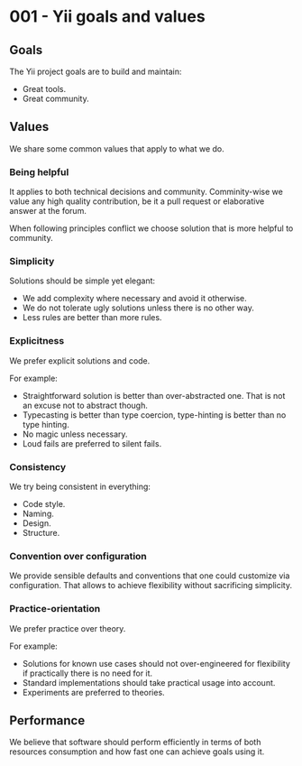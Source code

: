# 001 - Yii goals and values

## Goals

The Yii project goals are to build and maintain:

- Great tools.
- Great community.

## Values

We share some common values that apply to what we do.

### Being helpful

It applies to both technical decisions and community. Comminity-wise we value any high quality contribution, be it a
pull request or elaborative answer at the forum.

When following principles conflict we choose solution that is more helpful to community.

### Simplicity

Solutions should be simple yet elegant:

- We add complexity where necessary and avoid it otherwise.
- We do not tolerate ugly solutions unless there is no other way.
- Less rules are better than more rules.

### Explicitness

We prefer explicit solutions and code.

For example:

- Straightforward solution is better than over-abstracted one. That is not an excuse not to abstract though.
- Typecasting is better than type coercion, type-hinting is better than no type hinting.
- No magic unless necessary.
- Loud fails are preferred to silent fails.

### Consistency

We try being consistent in everything:

- Code style.
- Naming.
- Design.
- Structure.

### Convention over configuration

We provide sensible defaults and conventions that one could customize via configuration.
That allows to achieve flexibility without sacrificing simplicity.

### Practice-orientation

We prefer practice over theory.

For example:

- Solutions for known use cases should not over-engineered for flexibility if practically there is no need for it.
- Standard implementations should take practical usage into account.
- Experiments are preferred to theories.

## Performance

We believe that software should perform efficiently in terms of both resources consumption and how fast one can achieve goals using it.
